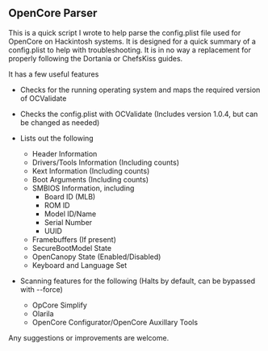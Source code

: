 ## OpenCore Parser

This is a quick script I wrote to help parse the config.plist file used for OpenCore on Hackintosh systems. It is designed for a quick summary of a config.plist to help with troubleshooting. It is in no way a replacement for properly following the Dortania or ChefsKiss guides.

It has a few useful features

 - Checks for the running operating system and maps the required version of OCValidate
   
 - Checks the config.plist with OCValidate (Includes version 1.0.4, but 
   can be changed as needed)
      
 - Lists out the following
	 - Header Information
	 - Drivers/Tools Information (Including counts)
	 - Kext Information (Including counts)
	 - Boot Arguments (Including counts)
	 - SMBIOS Information, including
		 - Board ID (MLB)
		 - ROM ID
		 - Model ID/Name
		 - Serial Number
		 - UUID
	 - Framebuffers (If present)
	 - SecureBootModel State
	 - OpenCanopy State (Enabled/Disabled)
	 - Keyboard and Language Set
 - Scanning features for the following (Halts by default, can be bypassed with --force)
	 - OpCore Simplify
	 - Olarila
	 - OpenCore Configurator/OpenCore Auxillary Tools

Any suggestions or improvements are welcome. 

